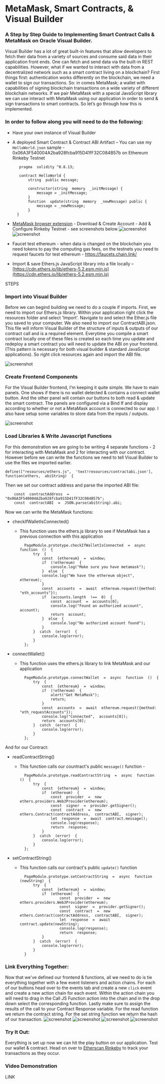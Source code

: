 # MetaMask, Smart Contracts, & Visual Builder

### A Step by Step Guide to Implementing Smart Contract Calls & MetaMask on Oracle Visual Builder.

Visual Builder has a lot of great built-in features that allow developers to fetch their data from a variety of sources and consume said data in their application front ends. One can fetch and send data via the built-in REST capabilities. However, what if we wanted to interact with data from a decentralized network such as a smart contract living on a blockchain? First things first: authentication works differently on the blockchain, we need a wallet to sign our transactions. So: in comes MetaMask; a wallet with capabilities of signing blockchain transactions on a wide variety of different blockchain networks. If we pair MetaMask with a special JavaScript library we can use interact with MetaMask using our application in order to send & sign transactions to smart contracts. So let’s go through how this is implemented.

### In order to follow along you will need to do the following:

- Have your own instance of Visual Builder

- A deployed Smart Contract & Contract ABI Artifact – You can use my `HelloWorld.json` sample - 0x06A3F540004A2ba928fcba915D41fF32C084B57b on Ethereum Rinkeby Testnet

		 pragma  solidity ^0.8.13;
	
		 contract HelloWorld { 
			 string  public message;

			 constructor(string  memory  _initMessage) {
				 message = _initMessage;
			 }
			 function  update(string  memory  _newMessage) public {
				 message = _newMessage;
			 }
		}

- [MetaMask browser extension](https://metamask.io/download/)
		 - Download & Create Account 
		 - Add & Configure Rinkeby Testnet - see screenshots below
		 ![screenshot](https://github.com/bbehrman10/o-blogs/blob/main/MetaMask-VB/images/metamask1.png?raw=true)
		 ![screenshot](https://github.com/bbehrman10/o-blogs/blob/main/MetaMask-VB/images/metamask2.png?raw=true)	

- Faucet test ethereum - when data is changed on the blockchain you need tokens to pay the computing gas fees, on the testnets you need to request faucets for test ethereum - https://faucets.chain.link/

- Import & save Ethers.js JavaScript library into a file locally – [https://cdn.ethers.io/lib/ethers-5.2.esm.min.js](https://cdn.ethers.io/lib/ethers-5.2.esm.min.js)

STEPS

### Import into Visual Builder
Before we can begind building we need to do a couple if imports. First, we need to import our Ethers.js library. Within your application right click the resources folder and select 'Import'. Navigate to and select the Ether.js file you saved to your computer. We also need to import our ContractABI.json. This file will inform Visual Builder of the structure of inputs & outputs of our contract call and is a required element. Everytime you compile a smart contract locally one of these files is created so each time you update and redeploy a smart contract you will need to update the ABI on your frontend. (This pattern is necessary for both visual builder & standard JavaScript applications). So right click resources again and import the ABI file.

![screenshot](https://github.com/bbehrman10/o-blogs/blob/main/MetaMask-VB/images/import.png?raw=true)

### Create Frontend Components
 For the Visual Builder frontend, I'm keeping it quite simple. We have to main panels. One shows if there is no wallet detected & contains a connect wallet button. And the other panel will contain our buttons to both read & update the smart contract. The panels are configured via a Bind If and display according to whether or not a MetaMask account is connected to our app. I also have setup some variables to store data from the inputs / outputs. 

![screenshot](https://github.com/bbehrman10/o-blogs/blob/main/MetaMask-VB/images/frontend.png?raw=true)

### Load Libraries & Write Javascript Functions
For this demonstration we are going to be writing 4 separate functions - 2 for interacting with MetaMask and 2 for interacting with our contract. However before we can write the functions we need to tell Visual Builder to use the files we imported earlier. 

	define(["resources/ethers.js",  'text!resources/contractabi.json'],  function(ethers,  abiString)  {
Then we set our contract address and parse the imported ABI file:

		const  contractAddress  =  "0x06A3F540004A2ba928fcba915D41fF32C084B57b";
		const  contractABI  =  JSON.parse(abiString).abi;

Now we can write the MetaMask functions:
- checkIfWalletIsConnected()
	- This function uses the ethers.js library to see if MetaMask has a previous connection with this application
		
			PageModule.prototype.checkIfWalletIsConnected  =  async  function  ()  {
				try  {
					const  {ethereum}  =  window;
					if  (!ethereum)  {
						console.log("Make sure you have metamask");
					}  else  {
					console.log("We have the ethereum object",  ethereum);
					}
					const  accounts  =  await  ethereum.request({method:  "eth_accounts"});
					if  (accounts.length  !==  0)  {
						const  account  =  accounts[0];
						console.log("Found an authorized account",  account);
						return  account;
					}  else  {
						console.log("No authorized account found");
					}
				}  catch  (error)  {
					console.log(error);
				}
			};
- connectWallet()
	- This function uses the ethers.js library to link MetaMask and our application
	
			PageModule.prototype.connectWallet  =  async  function  ()  {
				try  {
					const  {ethereum}  =  window;
					if  (!ethereum)  {
						alert("Get MetaMask");
						return;
					}
					const  accounts  =  await  ethereum.request({method:  "eth_requestAccounts"});
					console.log("Connected",  accounts[0]);
					return  accounts[0];
				}  catch  (error)  {
					console.log(error);
				}
			};

And for our Contract:
- readContractString()
	- This function calls our countract's public `message()` function - 
	
			PageModule.prototype.readContractString  =  async  function  ()  {
				try  {
					const  {ethereum}  =  window;
					if  (ethereum)  {
						const  provider  =  new  ethers.providers.Web3Provider(ethereum);
						const  signer  =  provider.getSigner();
						const  contract  =  new  ethers.Contract(contractAddress,  contractABI,  signer);
						let  response  =  await  contract.message();
						console.log(response);
						return  response;
					}
				}  catch  (error)  {
					console.log(error);
				}
			};
- setContractString()
	- This function calls our contract's public `update()` function
	
			PageModule.prototype.setContractString  =  async  function  (newString)  {
				try  {
					const  {ethereum}  =  window;
					if  (ethereum)  {
							const  provider  =  new  ethers.providers.Web3Provider(ethereum);
							const  signer  =  provider.getSigner();
							const  contract  =  new  ethers.Contract(contractAddress,  contractABI,  signer);
							let  response  =  await  contract.update(newString);
							console.log(response);
							return  response;
					}
				}  catch  (error)  {
					console.log(error);
				}
			}
### Link Everything Together:
Now that we've defined our frontend & functions, all we need to do is tie everything together with a few event listeners and action chains. For each of our buttons head over to the events tab and create a new `click` event and create a new action chain for each event. Within the action chain you will need to drag in the Call JS Function action into the chain and in the drop down select the corresponding function. Lastly make sure to assign the results of the call to your Contract Response variable. For the read function we return the contract string. For the set string function we return the hash of our transaction.
![screenshot](https://github.com/bbehrman10/o-blogs/blob/main/MetaMask-VB/images/actionList.png?raw=true)
![screenshot](https://github.com/bbehrman10/o-blogs/blob/main/MetaMask-VB/images/actionChain.png?raw=true)
![screenshot](https://github.com/bbehrman10/o-blogs/blob/main/MetaMask-VB/images/stringsResult.png?raw=true)
![screenshot](https://github.com/bbehrman10/o-blogs/blob/main/MetaMask-VB/images/hashResults.png?raw=true)

### Try It Out:
Everything is set up now we can hit the play button on our application. Test our wallet & contract. Head on over to [Etherscan Rinkeby](https://rinkeby.etherscan.io/address/0x06A3F540004A2ba928fcba915D41fF32C084B57b) to track your transactions as they occur. 
### Video Demonstration
LINK

